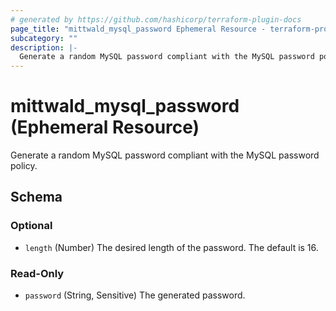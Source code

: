 ```yaml
---
# generated by https://github.com/hashicorp/terraform-plugin-docs
page_title: "mittwald_mysql_password Ephemeral Resource - terraform-provider-mittwald"
subcategory: ""
description: |-
  Generate a random MySQL password compliant with the MySQL password policy.
---
```


# mittwald_mysql_password (Ephemeral Resource)

Generate a random MySQL password compliant with the MySQL password policy.



<!-- schema generated by tfplugindocs -->
## Schema

### Optional

- `length` (Number) The desired length of the password. The default is 16.

### Read-Only

- `password` (String, Sensitive) The generated password.
